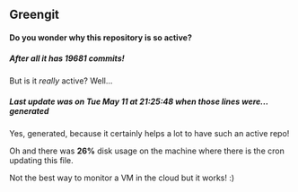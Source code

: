 ## Greengit

#### Do you wonder why this repository is so active?

##### After all it has 19681 commits!

But is it *really* active? Well...

##### Last update was on Tue May 11 at 21:25:48 when those lines were... generated

Yes, generated, because it certainly helps a lot to have such an active repo!

Oh and there was **26%** disk usage on the machine
where there is the cron updating this file.

Not the best way to monitor a VM in the cloud but it works! :)
